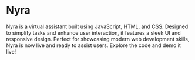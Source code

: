 # Nyra
Nyra is a virtual assistant built using JavaScript, HTML, and CSS. Designed to simplify tasks and enhance user interaction, it features a sleek UI and responsive design. Perfect for showcasing modern web development skills, Nyra is now live and ready to assist users. Explore the code and demo it live!
